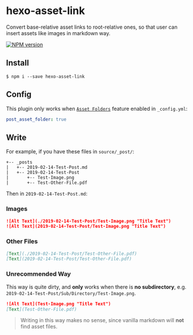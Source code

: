# hexo-asset-link

Convert base-relative asset links to root-relative ones, so that user can insert assets like images in markdown way.

[![NPM version](https://badge.fury.io/js/hexo-asset-link.svg)](https://www.npmjs.com/package/hexo-asset-link)

## Install

```shell
$ npm i --save hexo-asset-link
```

## Config

This plugin only works when [`Asset Folders`](https://hexo.io/docs/asset-folders) feature enabled in `_config.yml`:

```yml
post_asset_folder: true
```

## Write

For example, if you have these files in `source/_post/`:

```
+-- _posts
|   +-- 2019-02-14-Test-Post.md
|   +-- 2019-02-14-Test-Post
|       +-- Test-Image.png
|       +-- Test-Other-File.pdf
```

Then in `2019-02-14-Test-Post.md`:

### Images

```markdown
![Alt Text](./2019-02-14-Test-Post/Test-Image.png "Title Text")
![Alt Text](2019-02-14-Test-Post/Test-Image.png "Title Text")
```

### Other Files

```markdown
[Text](./2019-02-14-Test-Post/Test-Other-File.pdf)
[Text](2019-02-14-Test-Post/Test-Other-File.pdf)
```

### Unrecommended Way

This way is quite dirty, and **only** works when there is **no subdirectory**, e.g. `2019-02-14-Test-Post/Sub/Directory/Test-Image.png`.

```markdown
![Alt Text](Test-Image.png "Title Text")
[Text](Test-Other-File.pdf)
```

> Writing in this way makes no sense, since vanilla markdown will **not** find asset files.
